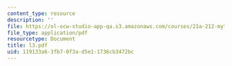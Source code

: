 ```yaml
---
content_type: resource
description: ''
file: https://ol-ocw-studio-app-qa.s3.amazonaws.com/courses/21a-212-myth-ritual-and-symbolism-spring-2004/119133a63fb70f3ad5e11736cb3472bc_l3.pdf
file_type: application/pdf
resourcetype: Document
title: l3.pdf
uid: 119133a6-3fb7-0f3a-d5e1-1736cb3472bc
---
```


